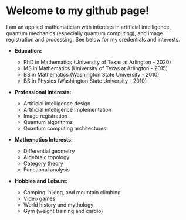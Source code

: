 # Welcome to my github page!

I am an applied mathematician with interests in artificial intelligence, quantum mechanics (especially quantum computing), and image registration and processing. See below for my credentials and interests.

- **Education:**
  - PhD in Mathematics (University of Texas at Arlington - 2020)
  - MS in Mathematics (University of Texas at Arlington - 2015)
  - BS in Mathematics (Washington State University - 2010)
  - BS in Physics (Washington State University - 2010)

- **Professional Interests:**
  - Artificial intelligence design
  - Artificial intelligence implementation
  - Image registration
  - Quantum algorithms
  - Quantum computing architectures

- **Mathematics Interests:**
  - Differential geometry
  - Algebraic topology
  - Category theory
  - Functional analysis

- **Hobbies and Leisure:**
  - Camping, hiking, and mountain climbing
  - Video games
  - World history and mythology
  - Gym (weight training and cardio)
